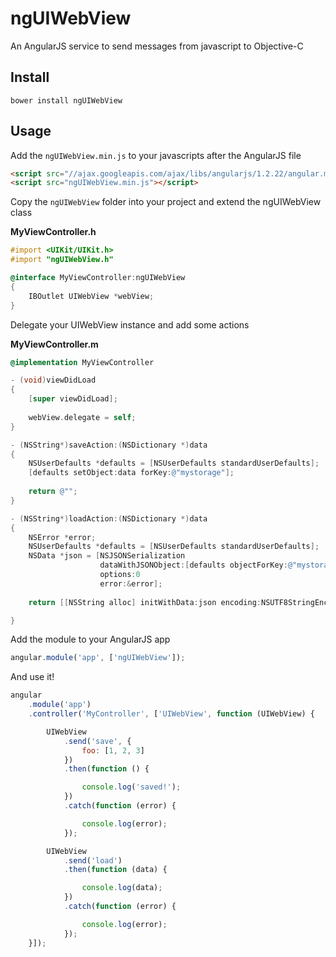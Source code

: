 ngUIWebView
===========

An AngularJS service to send messages from javascript to Objective-C

Install
-------

```
bower install ngUIWebView
```

Usage
-----

Add the ```ngUIWebView.min.js``` to your javascripts after the AngularJS file

```html
<script src="//ajax.googleapis.com/ajax/libs/angularjs/1.2.22/angular.min.js"></script>
<script src="ngUIWebView.min.js"></script>
```

Copy the ```ngUIWebView``` folder into your project and extend the ngUIWebView class

**MyViewController.h**

```Objective-C
#import <UIKit/UIKit.h>
#import "ngUIWebView.h"

@interface MyViewController:ngUIWebView
{
    IBOutlet UIWebView *webView;
}
```

Delegate your UIWebView instance and add some actions

**MyViewController.m**

```Objective-C
@implementation MyViewController

- (void)viewDidLoad
{
    [super viewDidLoad];
    
    webView.delegate = self;
}

- (NSString*)saveAction:(NSDictionary *)data
{
    NSUserDefaults *defaults = [NSUserDefaults standardUserDefaults];
    [defaults setObject:data forKey:@"mystorage"];
    
    return @"";
}

- (NSString*)loadAction:(NSDictionary *)data
{
    NSError *error;
    NSUserDefaults *defaults = [NSUserDefaults standardUserDefaults];
    NSData *json = [NSJSONSerialization
                    dataWithJSONObject:[defaults objectForKey:@"mystorage"]
                    options:0
                    error:&error];
    
    return [[NSString alloc] initWithData:json encoding:NSUTF8StringEncoding];

}
```

Add the module to your AngularJS app

```javascript
angular.module('app', ['ngUIWebView']);
```

And use it!

```javascript
angular
	.module('app')
	.controller('MyController', ['UIWebView', function (UIWebView) {

	    UIWebView
			.send('save', {
				foo: [1, 2, 3]
			})
			.then(function () {

				console.log('saved!');
			})
			.catch(function (error) {

				console.log(error);
			});

	    UIWebView
	        .send('load')
	        .then(function (data) {

	            console.log(data);
	        })
	        .catch(function (error) {

	            console.log(error);
	        });
	}]);
```